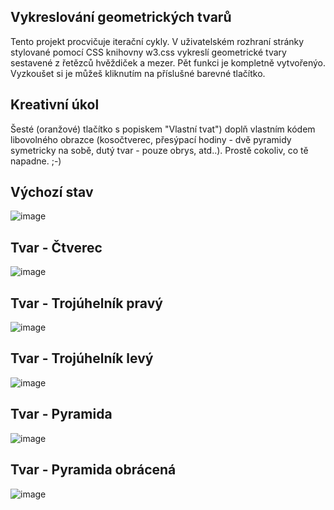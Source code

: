 ## Vykreslování geometrických tvarů  
Tento projekt procvičuje iterační cykly. V uživatelském rozhraní stránky stylované pomocí CSS knihovny w3.css vykreslí geometrické tvary sestavené z řetězců hvěždiček a mezer.
Pět funkci je kompletně vytvořenýo. Vyzkoušet si je můžeš kliknutím na příslušné barevné tlačítko.

## Kreativní úkol  
Šesté (oranžové) tlačítko s popiskem "Vlastní tvat") doplň vlastním kódem libovolného obrazce (kosočtverec, přesýpací hodiny - dvě pyramidy symetricky na sobě, dutý tvar - pouze obrys, atd..). 
Prostě cokoliv, co tě napadne. ;-)

## Výchozí stav

![image](https://github.com/user-attachments/assets/eb7b1f47-5ff3-41a7-9175-5655c7971a59)

## Tvar - Čtverec

![image](https://github.com/user-attachments/assets/77be5b30-0d45-44de-8034-6a448b43920f)

## Tvar - Trojúhelník pravý

![image](https://github.com/user-attachments/assets/a4927af6-45d3-4b8d-8fd8-7ce9356adea3)

## Tvar - Trojúhelník levý

![image](https://github.com/user-attachments/assets/8657e01e-fde1-40f2-b274-774da4db9410)

## Tvar - Pyramida

![image](https://github.com/user-attachments/assets/3ed1a272-c610-489a-9d66-06b5fd7f23e3)

## Tvar - Pyramida obrácená

![image](https://github.com/user-attachments/assets/d19e1062-e8a5-49b4-8aeb-05d9516f2f1d)
